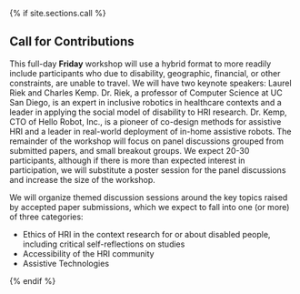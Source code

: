 
{% if site.sections.call %}

<a class="anchor" id="call"></a>

## Call for Contributions

This full-day **Friday** workshop will use a hybrid format to more readily include participants who due to disability, geographic, financial, or other constraints, are unable to travel.  We will have two keynote speakers: Laurel Riek and Charles Kemp.  Dr. Riek, a professor of Computer Science at UC San Diego, is an expert in inclusive robotics in healthcare contexts and a leader in applying the social model of disability to HRI research.  Dr. Kemp, CTO of Hello Robot, Inc., is a pioneer of co-design methods for assistive HRI and a leader in real-world deployment of in-home assistive robots. The remainder of the workshop will focus on panel discussions grouped from submitted papers, and small breakout groups. We expect 20-30 participants, although if there is more than expected interest in participation, we will substitute a poster session for the panel discussions and increase the size of the workshop. 

We will organize themed discussion sessions around the key topics raised by accepted paper submissions, which we expect to fall into one (or more) of three categories:
- Ethics of HRI in the context research for or about disabled people, including critical self-reflections on studies
- Accessibility of the HRI community
- Assistive Technologies

{% endif %}

